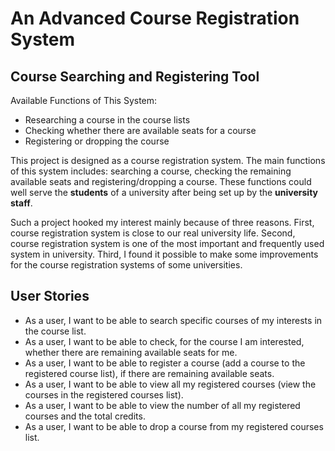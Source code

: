 # An Advanced Course Registration System

## Course Searching and Registering Tool

Available Functions of This System:
- Researching a course in the course lists
- Checking whether there are available seats for a course
- Registering or dropping the course 

This project is designed as a course registration system. The main functions of this system includes: searching a
course, checking the remaining available seats and registering/dropping a course. These functions could well serve the 
**students** of a university after being set up by the **university staff**.

<p>Such a project hooked my interest mainly because of three reasons. First, course registration system is close to our 
real university life. Second, course registration system is one of the most important and frequently used system in
university. Third, I found it possible to make some improvements for the course registration systems of some 
universities.</p>

## User Stories
- As a user, I want to be able to search specific courses of my interests in the course list.
- As a user, I want to be able to check, for the course I am interested, whether there are remaining available seats 
for me.
- As a user, I want to be able to register a course (add a course to the registered course list), if there are
remaining available seats. 
- As a user, I want to be able to view all my registered courses (view the courses in the registered courses list).
- As a user, I want to be able to view the number of all my registered courses and the total credits.
- As a user, I want to be able to drop a course from my registered courses list.